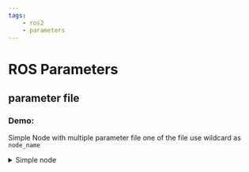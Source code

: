 ```yaml
---
tags:
    - ros2
    - parameters
---
```


# ROS Parameters

## parameter file

### Demo:
Simple Node with multiple parameter file
one of the file use wildcard as `node_name`

<details><summary>Simple node</summary>
```python
#!/usr/bin/env python3


import rclpy
from rclpy.node import Node

PARAM1 = "param1"
PARAM2 = "param2"

class MyNode(Node):
    def __init__(self):
        node_name="minimal"
        super().__init__(node_name)
        p1 = self.declare_parameter(PARAM1, 1)
        p2 = self.declare_parameter(PARAM2, 2)
        self.get_logger().info(f"P1: {p1.value}")
        self.get_logger().info(f"P1: {p2.value}")

def main(args=None):
    rclpy.init(args=args)
    node = MyNode()
    rclpy.spin_once(node)
    node.destroy_node()
    rclpy.shutdown()

if __name__ == '__main__':
    main()
```
</details>



#### Param files

```yaml title="parameters1.yaml"
minimal:
  ros__parameters:
    param1: 10
    param2: 20
```

```yaml title="parameters2.yaml"
/*/*:
  ros__parameters:
    param1: 100
    param2: 200
```